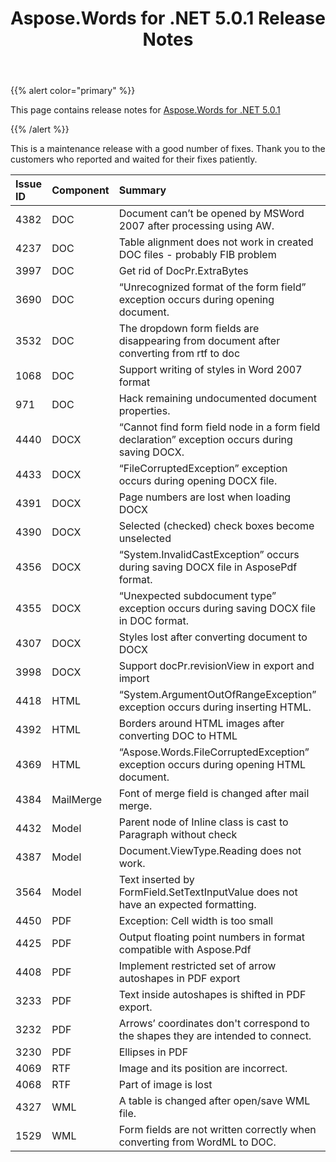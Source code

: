 ﻿---
title: Aspose.Words for .NET 5.0.1 Release Notes
articleTitle: Aspose.Words for .NET 5.0.1 Release Notes
linktitle: Aspose.Words for .NET 5.0.1 Release Notes
description: "Aspose.Words for .NET 5.0.1 Release Notes – learn about the latest updates and fixes."
type: docs
weight: 80
url: /net/aspose-words-for-net-5-0-1-release-notes/
---

{{% alert color="primary" %}}

This page contains release notes for [Aspose.Words for .NET 5.0.1](https://downloads.aspose.com/words/net/new-releases/aspose.words-for-.net-5.0.1/)

{{% /alert %}}

This is a maintenance release with a good number of fixes. Thank you to the customers who reported and waited for their fixes patiently.

|Issue ID |Component |Summary |
| :- | :- | :- |
|4382 |DOC |Document can’t be opened by MSWord 2007 after processing using AW. |
|4237 |DOC |Table alignment does not work in created DOC files - probably FIB problem |
|3997 |DOC |Get rid of DocPr.ExtraBytes |
|3690 |DOC |“Unrecognized format of the form field” exception occurs during opening document. |
|3532 |DOC |The dropdown form fields are disappearing from document after converting from rtf to doc |
|1068 |DOC |Support writing of styles in Word 2007 format |
|971 |DOC |Hack remaining undocumented document properties. |
|4440 |DOCX |“Cannot find form field node in a form field declaration” exception occurs during saving DOCX. |
|4433 |DOCX |“FileCorruptedException” exception occurs during opening DOCX file. |
|4391 |DOCX |Page numbers are lost when loading DOCX |
|4390 |DOCX |Selected (checked) check boxes become unselected |
|4356 |DOCX |“System.InvalidCastException” occurs during saving DOCX file in AsposePdf format. |
|4355 |DOCX |“Unexpected subdocument type” exception occurs during saving DOCX file in DOC format. |
|4307 |DOCX |Styles lost after converting document to DOCX |
|3998 |DOCX |Support docPr.revisionView in export and import |
|4418 |HTML |“System.ArgumentOutOfRangeException” exception occurs during inserting HTML. |
|4392 |HTML |Borders around HTML images after converting DOC to HTML |
|4369 |HTML |“Aspose.Words.FileCorruptedException” exception occurs during opening HTML document. |
|4384 |MailMerge |Font of merge field is changed after mail merge. |
|4432 |Model |Parent node of Inline class is cast to Paragraph without check |
|4387 |Model |Document.ViewType.Reading does not work. |
|3564 |Model |Text inserted by FormField.SetTextInputValue does not have an expected formatting. |
|4450 |PDF |Exception: Cell width is too small |
|4425 |PDF |Output floating point numbers in format compatible with Aspose.Pdf |
|4408 |PDF |Implement restricted set of arrow autoshapes in PDF export |
|3233 |PDF |Text inside autoshapes is shifted in PDF export. |
|3232 |PDF |Arrows’ coordinates don't correspond to the shapes they are intended to connect. |
|3230 |PDF |Ellipses in PDF |
|4069 |RTF |Image and its position are incorrect. |
|4068 |RTF |Part of image is lost |
|4327 |WML |A table is changed after open/save WML file. |
|1529 |WML |Form fields are not written correctly when converting from WordML to DOC. |

